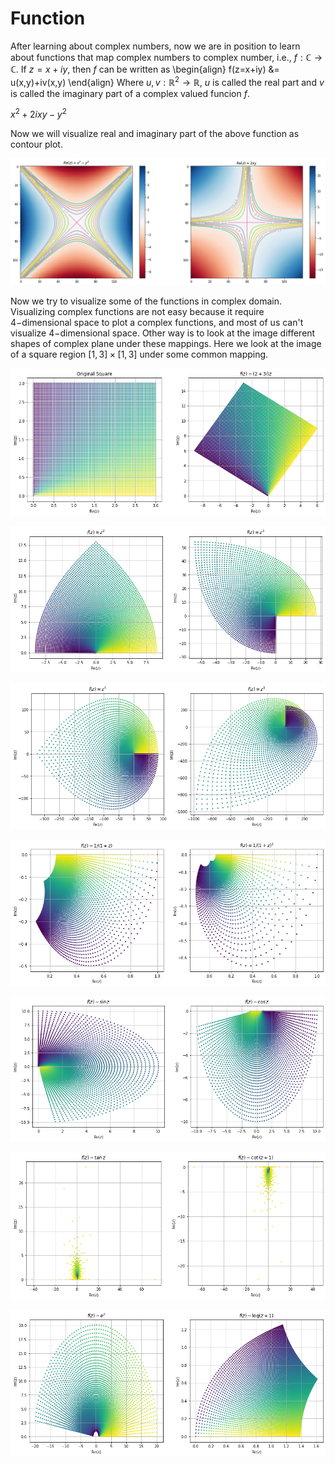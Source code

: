 # Function

After learning about complex numbers, now we are in position to learn about functions that map complex numbers to complex number, i.e., $f: \mathbb{C} \to \mathbb{C}$. If $z=x+iy$, then $f$ can be written as
\begin{align}
    f(z=x+iy) &= u(x,y)+iv(x,y)
\end{align}
Where $u,v:\mathbb{R}^2 \to \mathbb{R}$, $u$ is called the real part and $v$ is called the imaginary part of a complex valued funcion $f$. 




$\displaystyle x^{2} + 2 i x y - y^{2}$



Now we will visualize real and imaginary part of the above function as contour plot.


    
![png](function_files/function_5_0.png)
    


Now we try to visualize some of the functions in complex domain. Visualizing complex functions are not easy because it require $4-$dimensional space to plot a complex functions, and most of us can't visualize $4-$dimensional space. Other way is to look at the image different shapes of complex plane under these mappings. Here we look at the image of a square region $[1,3]\times[1,3]$ under some common mapping.  


    
![png](function_files/function_7_0.png)
    



    
![png](function_files/function_8_0.png)
    



    
![png](function_files/function_9_0.png)
    



    
![png](function_files/function_10_0.png)
    



    
![png](function_files/function_11_0.png)
    



    
![png](function_files/function_12_0.png)
    



    
![png](function_files/function_13_0.png)
    

